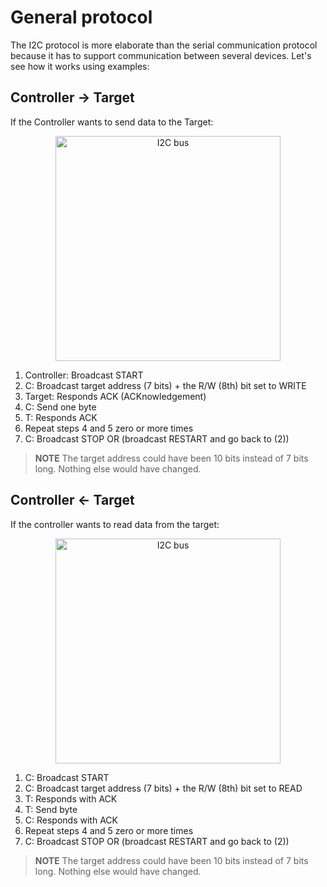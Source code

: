 # General protocol

The I2C protocol is more elaborate than the serial communication protocol because it has to support
communication between several devices. Let's see how it works using examples:

## Controller → Target

If the Controller wants to send data to the Target:

<p align="center">
  <img class="white_bg" height=360 title="I2C bus" src="https://upload.wikimedia.org/wikipedia/commons/0/04/I2C_controller-target.svg" />
</p>

1. Controller: Broadcast START
2. C: Broadcast target address (7 bits) + the R/W (8th) bit set to WRITE
3. Target: Responds ACK (ACKnowledgement)
4. C: Send one byte
5. T: Responds ACK
6. Repeat steps 4 and 5 zero or more times
7. C: Broadcast STOP OR (broadcast RESTART and go back to (2))

> **NOTE** The target address could have been 10 bits instead of 7 bits long. Nothing else would have
> changed.

## Controller ← Target

If the controller wants to read data from the target:

<p align="center">
<img class="white_bg" height=360 title="I2C bus" src="https://upload.wikimedia.org/wikipedia/commons/0/04/I2C_controller-target.svg" />
</p>

1. C: Broadcast START
2. C: Broadcast target address (7 bits) + the R/W (8th) bit set to READ
3. T: Responds with ACK
4. T: Send byte
5. C: Responds with ACK
6. Repeat steps 4 and 5 zero or more times
7. C: Broadcast STOP OR (broadcast RESTART and go back to (2))

> **NOTE** The target address could have been 10 bits instead of 7 bits long. Nothing else would
> have changed.
